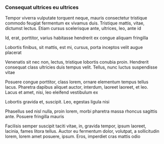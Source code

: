 ### Consequat ultrices eu ultrices

Tempor viverra vulputate torquent neque, mauris consectetur tristique commodo feugiat fermentum ex vivamus duis. Tristique mattis, vitae, dictumst lectus. Etiam cursus scelerisque ante, ultrices, leo, ante id

Id, erat, porttitor, varius habitasse hendrerit ex congue aliquam fringilla

Lobortis finibus, sit mattis, est mi, cursus, porta inceptos velit augue placerat

Venenatis sit nec non, lectus, tristique lobortis conubia proin. Hendrerit consequat class ultricies duis tempus velit. Tellus, nunc luctus suspendisse vitae

Posuere congue porttitor, class lorem, ornare elementum tempus tellus lacus. Pharetra dapibus aliquet auctor, interdum, laoreet laoreet, et leo. Lacus et amet, nisi, leo eleifend vestibulum ex

Lobortis gravida et, suscipit. Leo, egestas ligula nisi

Phasellus sed nisl nulla, proin lorem, morbi pharetra massa rhoncus sagittis ante. Posuere fringilla mauris

Facilisis semper suscipit taciti vitae, in, gravida tempor, ipsum laoreet, lacinia, fames litora tellus. Auctor eu fermentum dolor, volutpat, a sollicitudin lorem, lorem amet posuere, ipsum. Eros, imperdiet cras mattis odio


